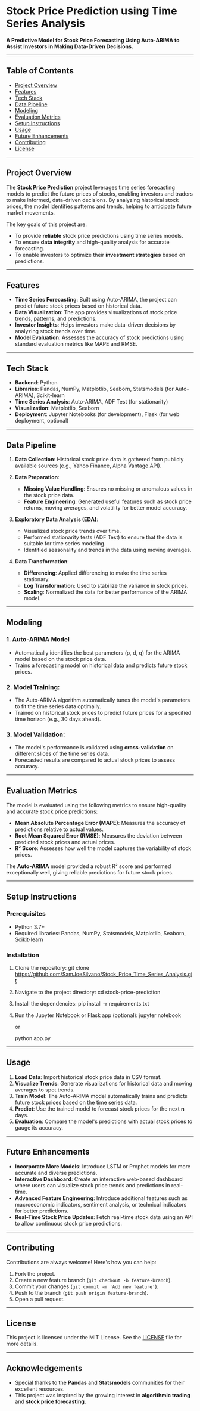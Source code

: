 # Stock Price Prediction using Time Series Analysis

**A Predictive Model for Stock Price Forecasting Using Auto-ARIMA to Assist Investors in Making Data-Driven Decisions.**

---

## Table of Contents

- [Project Overview](#project-overview)
- [Features](#features)
- [Tech Stack](#tech-stack)
- [Data Pipeline](#data-pipeline)
- [Modeling](#modeling)
- [Evaluation Metrics](#evaluation-metrics)
- [Setup Instructions](#setup-instructions)
- [Usage](#usage)
- [Future Enhancements](#future-enhancements)
- [Contributing](#contributing)
- [License](#license)

---

## Project Overview

The **Stock Price Prediction** project leverages time series forecasting models to predict the future prices of stocks, enabling investors and traders to make informed, data-driven decisions. By analyzing historical stock prices, the model identifies patterns and trends, helping to anticipate future market movements. 

The key goals of this project are:
- To provide **reliable** stock price predictions using time series models.
- To ensure **data integrity** and high-quality analysis for accurate forecasting.
- To enable investors to optimize their **investment strategies** based on predictions.

---

## Features

- **Time Series Forecasting**: Built using Auto-ARIMA, the project can predict future stock prices based on historical data.
- **Data Visualization**: The app provides visualizations of stock price trends, patterns, and predictions.
- **Investor Insights**: Helps investors make data-driven decisions by analyzing stock trends over time.
- **Model Evaluation**: Assesses the accuracy of stock predictions using standard evaluation metrics like MAPE and RMSE.

---

## Tech Stack

- **Backend**: Python
- **Libraries**: Pandas, NumPy, Matplotlib, Seaborn, Statsmodels (for Auto-ARIMA), Scikit-learn
- **Time Series Analysis**: Auto-ARIMA, ADF Test (for stationarity)
- **Visualization**: Matplotlib, Seaborn
- **Deployment**: Jupyter Notebooks (for development), Flask (for web deployment, optional)

---

## Data Pipeline

1. **Data Collection**: Historical stock price data is gathered from publicly available sources (e.g., Yahoo Finance, Alpha Vantage API).
  
2. **Data Preparation**:
   - **Missing Value Handling**: Ensures no missing or anomalous values in the stock price data.
   - **Feature Engineering**: Generated useful features such as stock price returns, moving averages, and volatility for better model accuracy.

3. **Exploratory Data Analysis (EDA)**:
   - Visualized stock price trends over time.
   - Performed stationarity tests (ADF Test) to ensure that the data is suitable for time series modeling.
   - Identified seasonality and trends in the data using moving averages.

4. **Data Transformation**:
   - **Differencing**: Applied differencing to make the time series stationary.
   - **Log Transformation**: Used to stabilize the variance in stock prices.
   - **Scaling**: Normalized the data for better performance of the ARIMA model.

---

## Modeling

### 1. **Auto-ARIMA Model**
   - Automatically identifies the best parameters (p, d, q) for the ARIMA model based on the stock price data.
   - Trains a forecasting model on historical data and predicts future stock prices.

### 2. **Model Training**:
   - The Auto-ARIMA algorithm automatically tunes the model's parameters to fit the time series data optimally.
   - Trained on historical stock prices to predict future prices for a specified time horizon (e.g., 30 days ahead).

### 3. **Model Validation**:
   - The model's performance is validated using **cross-validation** on different slices of the time series data.
   - Forecasted results are compared to actual stock prices to assess accuracy.

---

## Evaluation Metrics

The model is evaluated using the following metrics to ensure high-quality and accurate stock price predictions:

- **Mean Absolute Percentage Error (MAPE)**: Measures the accuracy of predictions relative to actual values.
- **Root Mean Squared Error (RMSE)**: Measures the deviation between predicted stock prices and actual prices.
- **R² Score**: Assesses how well the model captures the variability of stock prices.

The **Auto-ARIMA** model provided a robust R² score and performed exceptionally well, giving reliable predictions for future stock prices.

---

## Setup Instructions

### Prerequisites

- Python 3.7+
- Required libraries: Pandas, NumPy, Statsmodels, Matplotlib, Seaborn, Scikit-learn

### Installation

1. Clone the repository:
   git clone https://github.com/SamJoeSilvano/Stock_Price_Time_Series_Analysis.git

2. Navigate to the project directory:
   cd stock-price-prediction

3. Install the dependencies:
   pip install -r requirements.txt

4. Run the Jupyter Notebook or Flask app (optional):
   jupyter notebook

   or 

   python app.py

---

## Usage

1. **Load Data**: Import historical stock price data in CSV format.
2. **Visualize Trends**: Generate visualizations for historical data and moving averages to spot trends.
3. **Train Model**: The Auto-ARIMA model automatically trains and predicts future stock prices based on the time series data.
4. **Predict**: Use the trained model to forecast stock prices for the next **n** days.
5. **Evaluation**: Compare the model's predictions with actual stock prices to gauge its accuracy.

---

## Future Enhancements

- **Incorporate More Models**: Introduce LSTM or Prophet models for more accurate and diverse predictions.
- **Interactive Dashboard**: Create an interactive web-based dashboard where users can visualize stock price trends and predictions in real-time.
- **Advanced Feature Engineering**: Introduce additional features such as macroeconomic indicators, sentiment analysis, or technical indicators for better predictions.
- **Real-Time Stock Price Updates**: Fetch real-time stock data using an API to allow continuous stock price predictions.

---

## Contributing

Contributions are always welcome! Here's how you can help:

1. Fork the project.
2. Create a new feature branch (`git checkout -b feature-branch`).
3. Commit your changes (`git commit -m 'Add new feature'`).
4. Push to the branch (`git push origin feature-branch`).
5. Open a pull request.

---

## License

This project is licensed under the MIT License. See the [LICENSE](LICENSE) file for more details.

---

## Acknowledgements

- Special thanks to the **Pandas** and **Statsmodels** communities for their excellent resources.
- This project was inspired by the growing interest in **algorithmic trading** and **stock price forecasting**.
```
